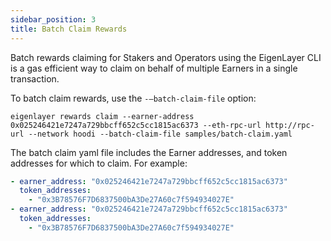 ```yaml
---
sidebar_position: 3
title: Batch Claim Rewards
---
```


Batch rewards claiming for Stakers and Operators using the EigenLayer CLI is a gas efficient way to claim on behalf 
of multiple Earners in a single transaction.

To batch claim rewards, use the `-–batch-claim-file` option:

`eigenlayer rewards claim --earner-address 0x025246421e7247a729bbcff652c5cc1815ac6373 --eth-rpc-url http://rpc-url --network hoodi --batch-claim-file samples/batch-claim.yaml`

The batch claim yaml file includes the Earner addresses, and token addresses for which to claim. For example:

```yaml
- earner_address: "0x025246421e7247a729bbcff652c5cc1815ac6373"
  token_addresses:
    - "0x3B78576F7D6837500bA3De27A60c7f594934027E"
- earner_address: "0x025246421e7247a729bbcff652c5cc1815ac6373"
  token_addresses:
    - "0x3B78576F7D6837500bA3De27A60c7f594934027E"
```